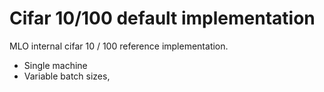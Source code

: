 # Cifar 10/100 default implementation

MLO internal cifar 10 / 100 reference implementation.

- Single machine
- Variable batch sizes,

